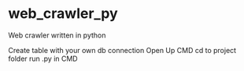 # web_crawler_py
Web crawler written in python

Create table with your own db connection
Open Up CMD 
cd to project folder
run .py in CMD
